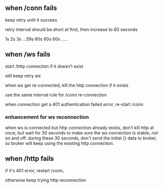 ## when /conn fails
keep retry until it success

retry interval should be short at first, then increase to 60 seconds

1s 2s 3s ...59s  60s 60s 60s .....

## when /ws fails
start /http connection if it doesn't exist

still keep retry ws

when ws get re-connected, kill the http connection if it exists 

use the same interval rule for /conn re-connection

when connection get a 401 authentication failed error, re-start /conn

### enhancement for ws reconnection

when ws is connected but http connection already exists, don't kill http at once, but wait for 30 seconds to make sure the ws connection is stable, not on and off. during these 30 seconds, don't send the initial {} data to broker, so broker will keep using the existing http connection.

## when /http fails

if it's 401 error, restart /conn, 

otherwise keep trying http reconnection

